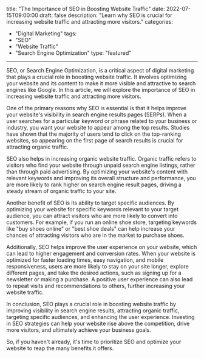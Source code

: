 title: "The Importance of SEO in Boosting Website Traffic"
date: 2022-07-15T09:00:00
draft: false
description: "Learn why SEO is crucial for increasing website traffic and attracting more visitors."
categories:
- "Digital Marketing"
tags:
- "SEO"
- "Website Traffic"
- "Search Engine Optimization"
type: "featured"

---

SEO, or Search Engine Optimization, is a critical aspect of digital marketing that plays a crucial role in boosting website traffic. It involves optimizing your website and its content to make it more visible and attractive to search engines like Google. In this article, we will explore the importance of SEO in increasing website traffic and attracting more visitors.

One of the primary reasons why SEO is essential is that it helps improve your website's visibility in search engine results pages (SERPs). When a user searches for a particular keyword or phrase related to your business or industry, you want your website to appear among the top results. Studies have shown that the majority of users tend to click on the top-ranking websites, so appearing on the first page of search results is crucial for attracting organic traffic.

SEO also helps in increasing organic website traffic. Organic traffic refers to visitors who find your website through unpaid search engine listings, rather than through paid advertising. By optimizing your website's content with relevant keywords and improving its overall structure and performance, you are more likely to rank higher on search engine result pages, driving a steady stream of organic traffic to your site.

Another benefit of SEO is its ability to target specific audiences. By optimizing your website for specific keywords relevant to your target audience, you can attract visitors who are more likely to convert into customers. For example, if you run an online shoe store, targeting keywords like "buy shoes online" or "best shoe deals" can help increase your chances of attracting visitors who are in the market to purchase shoes.

Additionally, SEO helps improve the user experience on your website, which can lead to higher engagement and conversion rates. When your website is optimized for faster loading times, easy navigation, and mobile responsiveness, users are more likely to stay on your site longer, explore different pages, and take the desired actions, such as signing up for a newsletter or making a purchase. A positive user experience can also lead to repeat visits and recommendations to others, further increasing your website traffic.

In conclusion, SEO plays a crucial role in boosting website traffic by improving visibility in search engine results, attracting organic traffic, targeting specific audiences, and enhancing the user experience. Investing in SEO strategies can help your website rise above the competition, drive more visitors, and ultimately achieve your business goals.

So, if you haven't already, it's time to prioritize SEO and optimize your website to reap the many benefits it offers.
